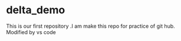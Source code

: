 # delta_demo
This is our first repository .I am make this repo for practice of git hub.
Modified by vs code